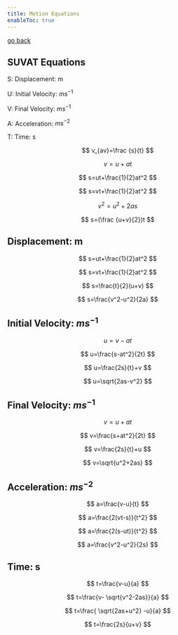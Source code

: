 ```yaml
---
title: Motion Equations
enableToc: true
---
```


[go back](11Subjects/11Physics.md)

## SUVAT Equations

S: Displacement: m

U: Initial Velocity: $ms^{-1}$

V: Final Velocity: $ms^{-1}$

A: Acceleration: $ms^{-2}$

T: Time: s

$$ v_{av}=\frac {s}{t} $$

$$ v=u+at $$

$$ s=ut+\frac{1}{2}at^2 $$

$$ s=vt+\frac{1}{2}at^2 $$

$$ v^2=u^2+2as $$

$$ s=(\frac {u+v}{2})t $$

## Displacement: m

$$ s=ut+\frac{1}{2}at^2 $$

$$ s=vt+\frac{1}{2}at^2 $$

$$ s=\frac{t}{2}(u+v) $$

$$ s=\frac{v^2-u^2}{2a} $$

## Initial Velocity: $ms^{-1}$

$$ u=v-at $$

$$ u=\frac{s-at^2}{2t} $$

$$ u=\frac{2s}{t}+v $$

$$ u=\sqrt{2as-v^2} $$

## Final Velocity: $ms^{-1}$

$$ v=u+at $$

$$ v=\frac{s+at^2}{2t} $$

$$ v=\frac{2s}{t}+u $$

$$ v=\sqrt{u^2+2as} $$

## Acceleration: $ms^{-2}$

$$ a=\frac{v-u}{t} $$

$$ a=\frac{2(vt-s)}{t^2} $$

$$ a=\frac{2(s-ut)}{t^2} $$

$$ a=\frac{v^2-u^2}{2s} $$

## Time: s

$$ t=\frac{v-u}{a} $$

$$ t=\frac{v- \sqrt{v^2-2as}}{a} $$

$$ t=\frac{ \sqrt{2as+u^2} -u}{a} $$

$$ t=\frac{2s}{u+v} $$